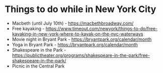 # Things to do while in New York City

- Macbeth (until July 10th) - https://macbethbroadway.com/
- Free kayaking - https://www.timeout.com/newyork/things-to-do/free-kayaking-in-new-york-where-to-kayak-on-the-nyc-waterways
- Movie night in Bryant Park - https://bryantpark.org/calendar/month
- Yoga in Bryant Park - https://bryantpark.org/calendar/month
- Shakespeare in the Park - https://publictheater.org/programs/shakespeare-in-the-park/free-shakespeare-in-the-park/
- Picnic in the Central Park
